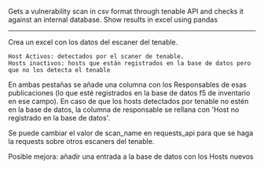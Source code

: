 Gets a vulnerability scan in csv format through tenable API and checks it against an internal database. Show results in excel using pandas


---

Crea un excel con los datos del escaner del tenable. 

	Host Activos: detectados por el scaner de tenable.
	Hosts inactivos: hosts que están registrados en la base de datos pero que no los detecta el tenable

En ambas pestañas se añade una columna con los Responsables de esas publicaciones (lo que esté registrados en la base de datos f5 de inventario en ese campo). 
En caso de que los hosts detectados por tenable no estén en la base de datos, la columna de responsable 
se rellana con 'Host no registrado en la base de datos'.

Se puede cambiar el valor de scan_name en requests_api para que se haga la requests sobre otros escaners del tenable.

Posible mejora: añadir una entrada a la base de datos con los Hosts nuevos


